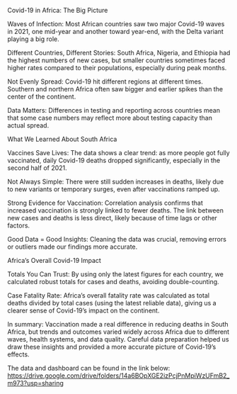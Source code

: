 Covid-19 in Africa: The Big Picture

Waves of Infection:
Most African countries saw two major Covid-19 waves in 2021, one mid-year and another toward year-end, with the Delta variant playing a big role.

Different Countries, Different Stories:
South Africa, Nigeria, and Ethiopia had the highest numbers of new cases, but smaller countries sometimes faced higher rates compared to their populations, especially during peak months.

Not Evenly Spread:
Covid-19 hit different regions at different times. Southern and northern Africa often saw bigger and earlier spikes than the center of the continent.

Data Matters:
Differences in testing and reporting across countries mean that some case numbers may reflect more about testing capacity than actual spread.

What We Learned About South Africa

Vaccines Save Lives:
The data shows a clear trend: as more people got fully vaccinated, daily Covid-19 deaths dropped significantly, especially in the second half of 2021.

Not Always Simple:
There were still sudden increases in deaths, likely due to new variants or temporary surges, even after vaccinations ramped up.

Strong Evidence for Vaccination:
Correlation analysis confirms that increased vaccination is strongly linked to fewer deaths. The link between new cases and deaths is less direct, likely because of time lags or other factors.

Good Data = Good Insights:
Cleaning the data was crucial, removing errors or outliers made our findings more accurate.

Africa’s Overall Covid-19 Impact

Totals You Can Trust:
By using only the latest figures for each country, we calculated robust totals for cases and deaths, avoiding double-counting.

Case Fatality Rate:
Africa’s overall fatality rate was calculated as total deaths divided by total cases (using the latest reliable data), giving us a clearer sense of Covid-19’s impact on the continent.

In summary:
Vaccination made a real difference in reducing deaths in South Africa, but trends and outcomes varied widely across Africa due to different waves, health systems, and data quality. Careful data preparation helped us draw these insights and provided a more accurate picture of Covid-19’s effects.

The data and dashboard can be found in the link below:
https://drive.google.com/drive/folders/14a6BOpXGE2izPcjPnMpiWzUFmB2_m973?usp=sharing
